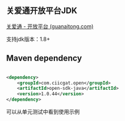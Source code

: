 ## 关爱通开放平台JDK

[关爱通 - 开放平台 (guanaitong.com)](https://open.guanaitong.com/)

支持jdk版本：1.8+

## Maven dependency

```xml

<dependency>
    <groupId>com.ciicgat.open</groupId>
    <artifactId>open-sdk-java</artifactId>
    <version>1.0.44</version>
</dependency>
```

可以从单元测试中看到使用示例

